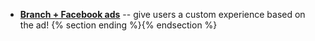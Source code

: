 * [**Branch + Facebook ads**](/recipes/advertising_facebook/) -- give users a custom experience based on the ad! {% section ending %}{% endsection %}
